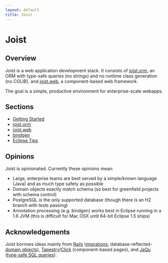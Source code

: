 ```yaml
---
layout: default
title: Joist
---
```


Joist
=====

Overview
--------

Joist is a web application development stack. It consists of [joist.orm](orm.html), an ORM with type-safe queries (no strings) and no runtime class generation (no CGLIB), and [joist.web](web.html), a component-based web framework.

The goal is a simple, productive environment for enterprise-scale webapps.

Sections
--------

* [Getting Started](gettingStarted.html)
* [joist.orm](orm.html)
* [joist.web](web.html)
* [bindgen](bindgen.html)
* [Eclipse Tips](eclipseTips.html)

Opinions
--------

Joist is opinionated. Currently these opinions mean:

* Large, enterprise teams are best served by a simple/known language (Java) and as much type safety as possible
* Domain objects exactly match schema (so best for greenfield projects with schema control)
* PostgreSQL is the only supported database (though there is an H2 branch with tests passing)
* Annotation processing (e.g. bindgen) works best in Eclipse running in a 1.6 JVM (this is difficult for Mac OSX until 64-bit Eclipse 1.5 ships)

Acknowledgements
----------------

Joist borrows ideas mainly from [Rails][1] ([migrations](ormMigrations.html), database-reflected-[domain objects](ormDomainObjects.html)), [Tapestry][2]/[Click][3] (component-based pages), and [JaQu][4] ([type-safe SQL queries](ormTypeSafeQueries.html)).

[1]: http://rubyonrails.org
[2]: http://tapestry.apache.org/
[3]: http://incubator.apache.org/click/
[4]: http://www.h2database.com/html/jaqu.html


